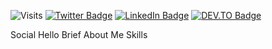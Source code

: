 
![Visits](http://estruyf-github.azurewebsites.net/api/VisitorHit?user=AndroNasef&repo=AndroNasef-badge&countColorcountColor&countColor=%237B1E7A)
[![Twitter Badge](https://img.shields.io/badge/Twitter-1DA1F2?style=for-the-badge&logo=twitter&logoColor=white)](https://twitter.com/andronasef)
[![LinkedIn Badge](https://img.shields.io/badge/LinkedIn-Profile-informational?style=flat&logo=linkedin&logoColor=white&color=0D76A8)](https://www.linkedin.com/in/andronasef/)
[![DEV.TO Badge](https://img.shields.io/badge/DEV.TO-%230A0A0A.svg?&style=for-the-badge&logo=dev-dot-to&logoColor=white)](https://dev.to/andronasef)

Social
Hello 
Brief
About Me 
Skills

